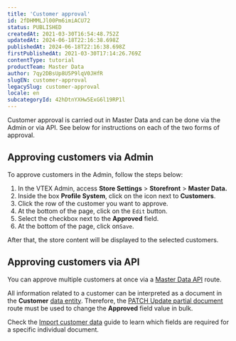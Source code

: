 ```yaml
---
title: 'Customer approval'
id: 2fDHMMLJl00Pm6imiACU72
status: PUBLISHED
createdAt: 2021-03-30T16:54:48.752Z
updatedAt: 2024-06-18T22:16:38.698Z
publishedAt: 2024-06-18T22:16:38.698Z
firstPublishedAt: 2021-03-30T17:14:26.769Z
contentType: tutorial
productTeam: Master Data
author: 7qy2DBsUp8U5P9lqV0JHfR
slugEN: customer-approval
legacySlug: customer-approval
locale: en
subcategoryId: 42hDtnYXHw5ExG6l19RP1l
---
```


Customer approval is carried out in Master Data and can be done via the Admin or via API. See below for instructions on each of the two forms of approval.

## Approving customers via Admin

To approve customers in the Admin, follow the steps below:

1. In the VTEX Admin, access **Store Settings** > **Storefront** > **Master Data.**
2. Inside the box __Profile System__, click on the  <i class="fas fa-bars"></i>   icon next to __Customers__.
3. Click the row of the customer you want to approve.
4. At the bottom of the page, click on the `Edit` button.
5. Select the checkbox next to the __Approved__ field.
6. At the bottom of the page, click on`Save`.

After that, the store content will be displayed to the selected customers. 

## Approving customers via API

You can approve multiple customers at once via a [Master Data API](https://developers.vtex.com/docs/api-reference/masterdata-api) route.

All information related to a customer can be interpreted as a document in the __Customer__ [data entity](/en/tutorial/data-entity--tutorials_1265). Therefore, the [PATCH Update partial document](https://developers.vtex.com/docs/api-reference/masterdata-api#patch-/api/dataentities/-acronym-/documents/-id-) route must be used to change the __Approved__ field value in bulk.

Check the [Import customer data](https://developers.vtex.com/docs/guides/import-customer-data) guide to learn which fields are required for a specific individual document.
